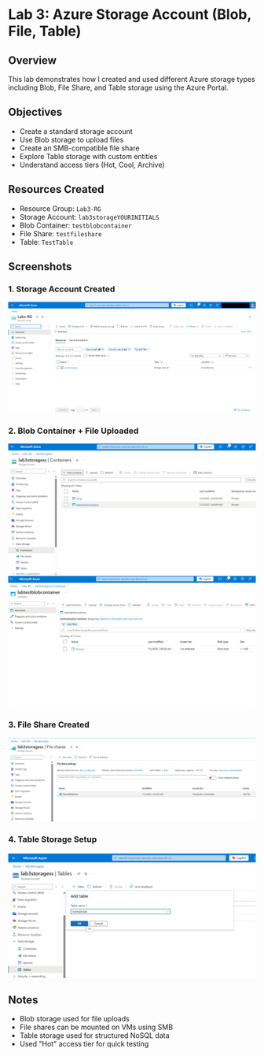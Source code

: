 # Lab 3: Azure Storage Account (Blob, File, Table)

## Overview
This lab demonstrates how I created and used different Azure storage types including Blob, File Share, and Table storage using the Azure Portal.

## Objectives
- Create a standard storage account
- Use Blob storage to upload files
- Create an SMB-compatible file share
- Explore Table storage with custom entities
- Understand access tiers (Hot, Cool, Archive)

## Resources Created
- Resource Group: `Lab3-RG`
- Storage Account: `lab3storageYOURINITIALS`
- Blob Container: `testblobcontainer`
- File Share: `testfileshare`
- Table: `TestTable`

## Screenshots

### 1. Storage Account Created  
![Storage Created](storage-account-created.png)

### 2. Blob Container + File Uploaded  
![Blob Container](blob-container-created.png)  
![Upload Test File](upload-blob-test.png)

### 3. File Share Created  
![File Share](file-share-created.png)

### 4. Table Storage Setup  
![Table Created](table-created.png)

## Notes
- Blob storage used for file uploads
- File shares can be mounted on VMs using SMB
- Table storage used for structured NoSQL data
- Used "Hot" access tier for quick testing
